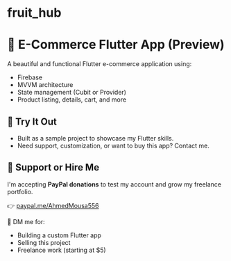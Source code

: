 # fruit_hub
# 🛒 E-Commerce Flutter App (Preview)

A beautiful and functional Flutter e-commerce application using:

- Firebase
- MVVM architecture
- State management (Cubit or Provider)
- Product listing, details, cart, and more

## 🧪 Try It Out
- Built as a sample project to showcase my Flutter skills.
- Need support, customization, or want to buy this app? Contact me.

## 💸 Support or Hire Me

I'm accepting **PayPal donations** to test my account and grow my freelance portfolio.

👉 [paypal.me/AhmedMousa556](https://paypal.me/AhmedMousa556)

💬 DM me for:
- Building a custom Flutter app
- Selling this project
- Freelance work (starting at $5)
